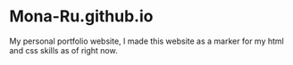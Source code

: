 # Mona-Ru.github.io
My personal portfolio website, I made this website as a marker for my html and css skills as of right now. 
